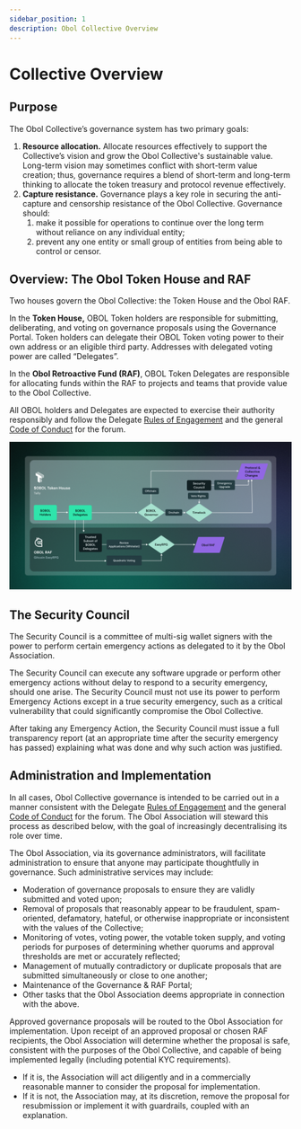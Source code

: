 ```yaml
---
sidebar_position: 1
description: Obol Collective Overview
---
```


# Collective Overview

## Purpose 

The Obol Collective’s governance system has two primary goals:

1. **Resource allocation.** Allocate resources effectively to support the Collective’s vision and grow the Obol Collective's sustainable value. Long-term vision may sometimes conflict with short-term value creation; thus, governance requires a blend of short-term and long-term thinking to allocate the token treasury and protocol revenue effectively.
2. **Capture resistance.** Governance plays a key role in securing the anti-capture and censorship resistance of the Obol Collective. Governance should: 
    1. make it possible for operations to continue over the long term without reliance on any individual entity;
    2. prevent any one entity or small group of entities from being able to control or censor.

## Overview: The Obol Token House and RAF

Two houses govern the Obol Collective: the Token House and the Obol RAF.

In the **Token House,** OBOL Token holders are responsible for submitting, deliberating, and voting on governance proposals using the Governance Portal. Token holders can delegate their OBOL Token voting power to their own address or an eligible third party. Addresses with delegated voting power are called “Delegates”.

In the **Obol Retroactive Fund (RAF)**, OBOL Token Delegates are responsible for allocating funds within the RAF to projects and teams that provide value to the Obol Collective.

All OBOL holders and Delegates are expected to exercise their authority responsibly and follow the Delegate [Rules of Engagement](https://community.obol.org/t/delegates-rules-of-engagement/206) and the general [Code of Conduct](https://community.obol.org/t/code-of-conduct-for-discussion-forum/205) for the forum.

![Goverance Houses](/img/GovernanceHouses.png)

## The Security Council

The Security Council is a committee of multi-sig wallet signers with the power to perform certain emergency actions as delegated to it by the Obol Association. 

The Security Council can execute any software upgrade or perform other emergency actions without delay to respond to a security emergency, should one arise. The Security Council must not use its power to perform Emergency Actions except in a true security emergency, such as a critical vulnerability that could significantly compromise the Obol Collective.

After taking any Emergency Action, the Security Council must issue a full transparency report (at an appropriate time after the security emergency has passed) explaining what was done and why such action was justified.


## Administration and Implementation

In all cases, Obol Collective governance is intended to be carried out in a manner consistent with the Delegate [Rules of Engagement](https://community.obol.org/t/delegates-rules-of-engagement/206) and the general [Code of Conduct](https://community.obol.org/t/code-of-conduct-for-discussion-forum/205) for the forum. The Obol Association will steward this process as described below, with the goal of increasingly decentralising its role over time.

The Obol Association, via its governance administrators, will facilitate administration to ensure that anyone may participate thoughtfully in governance. Such administrative services may include:

- Moderation of governance proposals to ensure they are validly submitted and voted upon;
- Removal of proposals that reasonably appear to be fraudulent, spam-oriented, defamatory, hateful, or otherwise inappropriate or inconsistent with the values of the Collective;
- Monitoring of votes, voting power, the votable token supply, and voting periods for purposes of determining whether quorums and approval thresholds are met or accurately reflected;
- Management of mutually contradictory or duplicate proposals that are submitted simultaneously or close to one another;
- Maintenance of the Governance & RAF Portal;
- Other tasks that the Obol Association deems appropriate in connection with the above.

Approved governance proposals will be routed to the Obol Association for implementation. Upon receipt of an approved proposal or chosen RAF recipients, the Obol Association will determine whether the proposal is safe, consistent with the purposes of the Obol Collective, and capable of being implemented legally (including potential KYC requirements).

- If it is, the Association will act diligently and in a commercially reasonable manner to consider the proposal for implementation.
- If it is not, the Association may, at its discretion, remove the proposal for resubmission or implement it with guardrails, coupled with an explanation.
